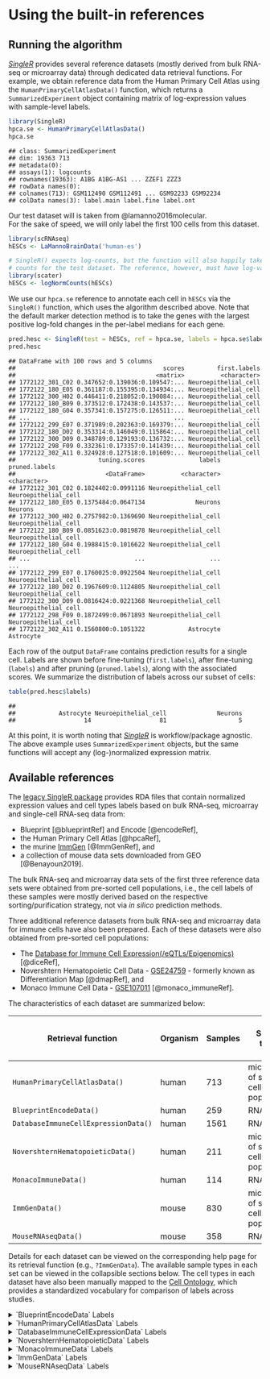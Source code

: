 # Using the built-in references



## Running the algorithm

*[SingleR](https://bioconductor.org/packages/3.11/SingleR)* provides several reference datasets (mostly derived from bulk RNA-seq or microarray data) through dedicated data retrieval functions.
For example, we obtain reference data from the Human Primary Cell Atlas using the `HumanPrimaryCellAtlasData()` function,
which returns a `SummarizedExperiment` object containing matrix of log-expression values with sample-level labels.


```r
library(SingleR)
hpca.se <- HumanPrimaryCellAtlasData()
hpca.se
```

```
## class: SummarizedExperiment 
## dim: 19363 713 
## metadata(0):
## assays(1): logcounts
## rownames(19363): A1BG A1BG-AS1 ... ZZEF1 ZZZ3
## rowData names(0):
## colnames(713): GSM112490 GSM112491 ... GSM92233 GSM92234
## colData names(3): label.main label.fine label.ont
```

Our test dataset will is taken from @lamanno2016molecular.  
For the sake of speed, we will only label the first 100 cells from this dataset.


```r
library(scRNAseq)
hESCs <- LaMannoBrainData('human-es')

# SingleR() expects log-counts, but the function will also happily take raw
# counts for the test dataset. The reference, however, must have log-values.
library(scater)
hESCs <- logNormCounts(hESCs)
```

We use our `hpca.se` reference to annotate each cell in `hESCs` via the `SingleR()` function, which uses the algorithm described above.
Note that the default marker detection method is to take the genes with the largest positive log-fold changes in the per-label medians for each gene.


```r
pred.hesc <- SingleR(test = hESCs, ref = hpca.se, labels = hpca.se$label.main)
pred.hesc
```

```
## DataFrame with 100 rows and 5 columns
##                                         scores         first.labels
##                                       <matrix>          <character>
## 1772122_301_C02 0.347652:0.139036:0.109547:... Neuroepithelial_cell
## 1772122_180_E05 0.361187:0.155395:0.134934:... Neuroepithelial_cell
## 1772122_300_H02 0.446411:0.218052:0.190084:... Neuroepithelial_cell
## 1772122_180_B09 0.373512:0.172438:0.143537:... Neuroepithelial_cell
## 1772122_180_G04 0.357341:0.157275:0.126511:... Neuroepithelial_cell
## ...                                        ...                  ...
## 1772122_299_E07 0.371989:0.202363:0.169379:... Neuroepithelial_cell
## 1772122_180_D02 0.353314:0.146049:0.115864:... Neuroepithelial_cell
## 1772122_300_D09 0.348789:0.129193:0.136732:... Neuroepithelial_cell
## 1772122_298_F09 0.332361:0.173357:0.141439:... Neuroepithelial_cell
## 1772122_302_A11 0.324928:0.127518:0.101609:... Neuroepithelial_cell
##                       tuning.scores               labels        pruned.labels
##                         <DataFrame>          <character>          <character>
## 1772122_301_C02 0.1824402:0.0991116 Neuroepithelial_cell Neuroepithelial_cell
## 1772122_180_E05 0.1375484:0.0647134              Neurons              Neurons
## 1772122_300_H02 0.2757982:0.1369690 Neuroepithelial_cell Neuroepithelial_cell
## 1772122_180_B09 0.0851623:0.0819878 Neuroepithelial_cell Neuroepithelial_cell
## 1772122_180_G04 0.1988415:0.1016622 Neuroepithelial_cell Neuroepithelial_cell
## ...                             ...                  ...                  ...
## 1772122_299_E07 0.1760025:0.0922504 Neuroepithelial_cell Neuroepithelial_cell
## 1772122_180_D02 0.1967609:0.1124805 Neuroepithelial_cell Neuroepithelial_cell
## 1772122_300_D09 0.0816424:0.0221368 Neuroepithelial_cell Neuroepithelial_cell
## 1772122_298_F09 0.1872499:0.0671893 Neuroepithelial_cell Neuroepithelial_cell
## 1772122_302_A11 0.1560800:0.1051322            Astrocyte            Astrocyte
```

Each row of the output `DataFrame` contains prediction results for a single cell.
Labels are shown before fine-tuning (`first.labels`), after fine-tuning (`labels`) and after pruning (`pruned.labels`), along with the associated scores.
We summarize the distribution of labels across our subset of cells:


```r
table(pred.hesc$labels)
```

```
## 
##            Astrocyte Neuroepithelial_cell              Neurons 
##                   14                   81                    5
```

At this point, it is worth noting that *[SingleR](https://bioconductor.org/packages/3.11/SingleR)* is workflow/package agnostic.
The above example uses `SummarizedExperiment` objects, but the same functions will accept any (log-)normalized expression matrix.

## Available references

The [legacy SingleR package](https://github.com/dviraran/SingleR/tree/master/data) provides RDA files that contain normalized expression values and cell types labels based on bulk RNA-seq, microarray and single-cell RNA-seq data from:

* Blueprint [@blueprintRef] and Encode [@encodeRef],
* the Human Primary Cell Atlas [@hpcaRef],
* the murine [ImmGen](http://www.immgen.org/) [@ImmGenRef], and
* a collection of mouse data sets downloaded from GEO [@Benayoun2019].

The bulk RNA-seq and microarray data sets of the first three reference data sets were obtained from pre-sorted cell populations, i.e., the cell labels of these samples were mostly derived based on the respective sorting/purification strategy, not via *in silico* prediction methods.

Three additional reference datasets from bulk RNA-seq and microarray data for immune cells have also been prepared.
Each of these datasets were also obtained from pre-sorted cell populations:

* The [Database for Immune Cell Expression(/eQTLs/Epigenomics)](https://dice-database.org) [@diceRef],
* Novershtern Hematopoietic Cell Data - [GSE24759](https://www.ncbi.nlm.nih.gov/geo/query/acc.cgi?acc=GSE24759) - formerly known as Differentiation Map [@dmapRef], and
* Monaco Immune Cell Data - [GSE107011](https://www.ncbi.nlm.nih.gov/geo/query/acc.cgi?acc=GSE107011)  [@monaco_immuneRef].

The characteristics of each dataset are summarized below:

| Retrieval function |  Organism  | Samples | Sample types |  No. of main labels  | No. of fine labels | Cell type focus |
|------------------|----------|----------|-------------|----------------------|------------|----------|
|`HumanPrimaryCellAtlasData()`| human | 713 | microarrays of sorted cell populations  | 37 |  157 | Non-specific |
|`BlueprintEncodeData()` |  human | 259 | RNA-seq | 24 | 43 | Non-specific |
|`DatabaseImmuneCellExpressionData()` | human | 1561 | RNA-seq | 5 | 15 | Immune |
|`NovershternHematopoieticData()` | human | 211 | microarrays of sorted cell populations | 17 | 38 | Hematopoietic & Immune |
|`MonacoImmuneData()` | human | 114 | RNA-seq | 11 | 29 | Immune |
|`ImmGenData()`|  mouse | 830  | microarrays of sorted cell populations | 20 | 253 | Hematopoietic & Immune |
|`MouseRNAseqData()`| mouse |358  |RNA-seq| 18  | 28 | Non-specific |

Details for each dataset can be viewed on the corresponding help page for its retrieval function (e.g., `?ImmGenData`).
The available sample types in each set can be viewed in the collapsible sections below.
The cell types in each dataset have also been manually mapped to the [Cell Ontology](https://www.ebi.ac.uk/ols/ontologies/cl), which provides a standardized vocabulary for comparison of labels across studies.

<details>
  <summary>`BlueprintEncodeData` Labels</summary>


|                                                               |label.main        |label.fine                    |label.ont  |
|:--------------------------------------------------------------|:-----------------|:-----------------------------|:----------|
|mature.neutrophil                                              |Neutrophils       |Neutrophils                   |CL:0000775 |
|CD14.positive..CD16.negative.classical.monocyte                |Monocytes         |Monocytes                     |CL:0000576 |
|megakaryocyte.erythroid.progenitor.cell                        |HSC               |MEP                           |CL:0000050 |
|CD4.positive..alpha.beta.T.cell                                |CD4+ T-cells      |CD4+ T-cells                  |CL:0000624 |
|regulatory.T.cell                                              |CD4+ T-cells      |Tregs                         |CL:0000815 |
|central.memory.CD4.positive..alpha.beta.T.cell                 |CD4+ T-cells      |CD4+ Tcm                      |CL:0000904 |
|effector.memory.CD4.positive..alpha.beta.T.cell                |CD4+ T-cells      |CD4+ Tem                      |CL:0000905 |
|central.memory.CD8.positive..alpha.beta.T.cell                 |CD8+ T-cells      |CD8+ Tcm                      |CL:0000907 |
|effector.memory.CD8.positive..alpha.beta.T.cell                |CD8+ T-cells      |CD8+ Tem                      |CL:0000913 |
|cytotoxic.CD56.dim.natural.killer.cell                         |NK cells          |NK cells                      |CL:0000623 |
|CD38.negative.naive.B.cell                                     |B-cells           |naive B-cells                 |CL:0000788 |
|memory.B.cell                                                  |B-cells           |Memory B-cells                |CL:0000787 |
|class.switched.memory.B.cell                                   |B-cells           |Class-switched memory B-cells |CL:0000972 |
|hematopoietic.stem.cell                                        |HSC               |HSC                           |CL:0000037 |
|hematopoietic.multipotent.progenitor.cell                      |HSC               |MPP                           |CL:0000837 |
|common.lymphoid.progenitor                                     |HSC               |CLP                           |CL:0000051 |
|granulocyte.monocyte.progenitor.cell                           |HSC               |GMP                           |CL:0000557 |
|macrophage                                                     |Macrophages       |Macrophages                   |CL:0000235 |
|CD8.positive..alpha.beta.T.cell                                |CD8+ T-cells      |CD8+ T-cells                  |CL:0000625 |
|erythroblast                                                   |Erythrocytes      |Erythrocytes                  |CL:0000232 |
|CD34.negative..CD41.positive..CD42.positive.megakaryocyte.cell |HSC               |Megakaryocytes                |CL:0000556 |
|common.myeloid.progenitor                                      |HSC               |CMP                           |CL:0000049 |
|inflammatory.macrophage                                        |Macrophages       |Macrophages M1                |CL:0000863 |
|alternatively.activated.macrophage                             |Macrophages       |Macrophages M2                |CL:0000890 |
|endothelial.cell.of.umbilical.vein..proliferating.             |Endothelial cells |Endothelial cells             |CL:0000115 |
|conventional.dendritic.cell                                    |DC                |DC                            |CL:0000451 |
|mature.eosinophil                                              |Eosinophils       |Eosinophils                   |CL:0000771 |
|plasma.cell                                                    |B-cells           |Plasma cells                  |CL:0000786 |
|articular.chondrocyte.of.knee.joint                            |Chondrocytes      |Chondrocytes                  |CL:0000138 |
|pericardium.fibroblast                                         |Fibroblasts       |Fibroblasts                   |CL:0000057 |
|smooth.muscle.cell.of.the.umbilical.artery                     |Smooth muscle     |Smooth muscle                 |CL:0000192 |
|epithelial.cell.of.proximal.tubule                             |Epithelial cells  |Epithelial cells              |CL:0000066 |
|melanocyte.of.skin                                             |Melanocytes       |Melanocytes                   |CL:0000148 |
|skeletal.muscle.tissue                                         |Skeletal muscle   |Skeletal muscle               |CL:0000188 |
|hair.follicular.keratinocyte                                   |Keratinocytes     |Keratinocytes                 |CL:0000312 |
|lung.microvascular.endothelial.cell                            |Endothelial cells |mv Endothelial cells          |CL:2000008 |
|regular.cardiac.myocyte                                        |Myocytes          |Myocytes                      |CL:0000187 |
|adipose.tissue.of.omentum                                      |Adipocytes        |Adipocytes                    |CL:0000136 |
|Purkinje.cell                                                  |Neurons           |Neurons                       |CL:0000540 |
|pericyte.cell                                                  |Pericytes         |Pericytes                     |CL:0000669 |
|subcutaneous.preadipocyte                                      |Adipocytes        |Preadipocytes                 |NA         |
|astrocyte                                                      |Astrocytes        |Astrocytes                    |CL:0000127 |
|mesangial.cell                                                 |Mesangial cells   |Mesangial cells               |CL:0000650 |
</details>

<details>
  <summary>`HumanPrimaryCellAtlasData` Labels</summary>


|                                   |label.main           |label.fine                                             |label.ont  |
|:----------------------------------|:--------------------|:------------------------------------------------------|:----------|
|GSM112490                          |DC                   |DC:monocyte-derived:immature                           |CL:0000840 |
|GSM112541                          |DC                   |DC:monocyte-derived:Galectin-1                         |CL:0000451 |
|GSM112665                          |DC                   |DC:monocyte-derived:LPS                                |CL:0000451 |
|GSM112668                          |DC                   |DC:monocyte-derived                                    |CL:0000451 |
|GSM116101                          |Smooth_muscle_cells  |Smooth_muscle_cells:bronchial:vit_D                    |CL:0002598 |
|GSM116104                          |Smooth_muscle_cells  |Smooth_muscle_cells:bronchial                          |CL:0002598 |
|GSM119354                          |Epithelial_cells     |Epithelial_cells:bronchial                             |CL:0002328 |
|GSM1209554_HH1763_UI33plus2_201004 |B_cell               |B_cell                                                 |CL:0000236 |
|GSM1209558_HH1713_u133plus2_011004 |Neutrophils          |Neutrophil                                             |CL:0000775 |
|GSM1209561_TW1681_u133plus2_061004 |T_cells              |T_cell:CD8+_Central_memory                             |CL:0000907 |
|GSM1209564_HH1765_UI33plus2_201004 |T_cells              |T_cell:CD8+                                            |CL:0000625 |
|GSM1209565_HH1769_UI33plus2_201004 |T_cells              |T_cell:CD4+                                            |CL:0000624 |
|GSM1209573_TW1678_u133plus2_061004 |T_cells              |T_cell:CD8+_effector_memory_RA                         |CL:0001062 |
|GSM1209577_TW1675_u133plus2_061004 |T_cells              |T_cell:CD8+_effector_memory                            |CL:0000913 |
|GSM1209581_TW1676_u133plus2_061004 |T_cells              |T_cell:CD8+_naive                                      |CL:0000900 |
|GSM1209585_HH1762_UI33plus2_201004 |Monocyte             |Monocyte                                               |CL:0000576 |
|GSM1209591_HH1719_u133plus2_011004 |Erythroblast         |Erythroblast                                           |CL:0000765 |
|GSM1209599_HH1715_u133plus2_011004 |BM & Prog.           |BM                                                     |NA         |
|GSM132921                          |DC                   |DC:monocyte-derived:rosiglitazone                      |CL:0000451 |
|GSM132922                          |DC                   |DC:monocyte-derived:AM580                              |CL:0000451 |
|GSM132926                          |DC                   |DC:monocyte-derived:rosiglitazone/AGN193109            |CL:0000451 |
|GSM140970                          |DC                   |DC:monocyte-derived:anti-DC-SIGN_2h                    |CL:0000451 |
|GSM141251                          |Endothelial_cells    |Endothelial_cells:HUVEC                                |CL:0002618 |
|GSM141252                          |Endothelial_cells    |Endothelial_cells:HUVEC:Borrelia_burgdorferi           |CL:0002618 |
|GSM141255                          |Endothelial_cells    |Endothelial_cells:HUVEC:IFNg                           |CL:0002618 |
|GSM143717                          |Endothelial_cells    |Endothelial_cells:lymphatic                            |CL:0002138 |
|GSM143728                          |Endothelial_cells    |Endothelial_cells:HUVEC:Serum_Amyloid_A                |CL:0002618 |
|GSM143907                          |Endothelial_cells    |Endothelial_cells:lymphatic:TNFa_48h                   |CL:0002138 |
|GSM153893                          |T_cells              |T_cell:effector                                        |CL:0000911 |
|GSM154081                          |T_cells              |T_cell:CCR10+CLA+1,25(OH)2_vit_D3/IL-12                |CL:0000084 |
|GSM154084                          |T_cells              |T_cell:CCR10-CLA+1,25(OH)2_vit_D3/IL-12                |CL:0000084 |
|GSM158468                          |Gametocytes          |Gametocytes:spermatocyte                               |CL:0000017 |
|GSM160532                          |DC                   |DC:monocyte-derived:A._fumigatus_germ_tubes_6h         |CL:0000451 |
|GSM172865                          |Neurons              |Neurons:ES_cell-derived_neural_precursor               |CL:0000031 |
|GSM173532                          |Keratinocytes        |Keratinocytes                                          |CL:0000312 |
|GSM173535                          |Keratinocytes        |Keratinocytes:IL19                                     |CL:0000312 |
|GSM173538                          |Keratinocytes        |Keratinocytes:IL20                                     |CL:0000312 |
|GSM173541                          |Keratinocytes        |Keratinocytes:IL22                                     |CL:0000312 |
|GSM173544                          |Keratinocytes        |Keratinocytes:IL24                                     |CL:0000312 |
|GSM173547                          |Keratinocytes        |Keratinocytes:IL26                                     |CL:0000312 |
|GSM173550                          |Keratinocytes        |Keratinocytes:KGF                                      |CL:0000312 |
|GSM173553                          |Keratinocytes        |Keratinocytes:IFNg                                     |CL:0000312 |
|GSM173555                          |Keratinocytes        |Keratinocytes:IL1b                                     |CL:0000312 |
|GSM178549                          |HSC_-G-CSF           |HSC_-G-CSF                                             |CL:0000037 |
|GSM181971                          |DC                   |DC:monocyte-derived:mature                             |CL:0000841 |
|GSM182001                          |Monocyte             |Monocyte:anti-FcgRIIB                                  |CL:0000576 |
|GSM183165                          |Macrophage           |Macrophage:monocyte-derived:IL-4/cntrl                 |CL:0000235 |
|GSM183217                          |Macrophage           |Macrophage:monocyte-derived:IL-4/Dex/cntrl             |CL:0000235 |
|GSM183392                          |Macrophage           |Macrophage:monocyte-derived:IL-4/Dex/TGFb              |CL:0000235 |
|GSM183483                          |Macrophage           |Macrophage:monocyte-derived:IL-4/TGFb                  |CL:0000235 |
|GSM189451                          |Monocyte             |Monocyte:leukotriene_D4                                |CL:0000576 |
|GSM198942                          |NK_cell              |NK_cell                                                |CL:0000623 |
|GSM198943                          |NK_cell              |NK_cell:IL2                                            |CL:0000623 |
|GSM225042                          |Embryonic_stem_cells |Embryonic_stem_cells                                   |CL:0002322 |
|GSM239260                          |Tissue_stem_cells    |Tissue_stem_cells:iliac_MSC                            |CL:0000134 |
|GSM239606                          |Chondrocytes         |Chondrocytes:MSC-derived                               |CL:0000138 |
|GSM239616                          |Osteoblasts          |Osteoblasts                                            |CL:0000062 |
|GSM250019                          |Tissue_stem_cells    |Tissue_stem_cells:BM_MSC                               |CL:0000134 |
|GSM260308                          |Osteoblasts          |Osteoblasts:BMP2                                       |CL:0000062 |
|GSM260663                          |Tissue_stem_cells    |Tissue_stem_cells:BM_MSC:BMP2                          |CL:0000134 |
|GSM260675                          |Tissue_stem_cells    |Tissue_stem_cells:BM_MSC:TGFb3                         |CL:0000134 |
|GSM260693                          |DC                   |DC:monocyte-derived:Poly(IC)                           |CL:0000451 |
|GSM260696                          |DC                   |DC:monocyte-derived:CD40L                              |CL:0000451 |
|GSM260699                          |DC                   |DC:monocyte-derived:Schuler_treatment                  |CL:0000451 |
|GSM264757                          |DC                   |DC:monocyte-derived:antiCD40/VAF347                    |CL:0000451 |
|GSM265494                          |Tissue_stem_cells    |Tissue_stem_cells:dental_pulp                          |CL:0002148 |
|GSM279572                          |T_cells              |T_cell:CD4+_central_memory                             |CL:0000904 |
|GSM279577                          |T_cells              |T_cell:CD4+_effector_memory                            |CL:0000905 |
|GSM279581                          |T_cells              |T_cell:CD4+_Naive                                      |CL:0000895 |
|GSM287216                          |Smooth_muscle_cells  |Smooth_muscle_cells:vascular                           |CL:0000359 |
|GSM287217                          |Smooth_muscle_cells  |Smooth_muscle_cells:vascular:IL-17                     |CL:0000359 |
|GSM289612                          |BM                   |BM                                                     |NA         |
|GSM290414                          |Platelets            |Platelets                                              |CL:0000233 |
|GSM299095                          |Epithelial_cells     |Epithelial_cells:bladder                               |CL:0000066 |
|GSM299556                          |Macrophage           |Macrophage:monocyte-derived                            |CL:0000235 |
|GSM299557                          |Macrophage           |Macrophage:monocyte-derived:M-CSF                      |CL:0000235 |
|GSM299558                          |Macrophage           |Macrophage:monocyte-derived:M-CSF/IFNg                 |CL:0000235 |
|GSM299559                          |Macrophage           |Macrophage:monocyte-derived:M-CSF/Pam3Cys              |CL:0000235 |
|GSM299560                          |Macrophage           |Macrophage:monocyte-derived:M-CSF/IFNg/Pam3Cys         |CL:0000235 |
|GSM300389                          |Macrophage           |Macrophage:monocyte-derived:IFNa                       |CL:0000235 |
|GSM304260                          |Gametocytes          |Gametocytes:oocyte                                     |CL:0000023 |
|GSM305433                          |Monocyte             |Monocyte:F._tularensis_novicida                        |CL:0000576 |
|GSM305786                          |Endothelial_cells    |Endothelial_cells:HUVEC:B._anthracis_LT                |CL:0002618 |
|GSM310429                          |B_cell               |B_cell:Germinal_center                                 |CL:0000844 |
|GSM310432                          |B_cell               |B_cell:Plasma_cell                                     |CL:0000786 |
|GSM310435                          |B_cell               |B_cell:Naive                                           |CL:0000788 |
|GSM310438                          |B_cell               |B_cell:Memory                                          |CL:0000787 |
|GSM320544                          |DC                   |DC:monocyte-derived:AEC-conditioned                    |CL:0000451 |
|GSM322374                          |Tissue_stem_cells    |Tissue_stem_cells:lipoma-derived_MSC                   |CL:0000134 |
|GSM322376                          |Tissue_stem_cells    |Tissue_stem_cells:adipose-derived_MSC_AM3              |CL:0000134 |
|GSM330314                          |Endothelial_cells    |Endothelial_cells:HUVEC:FPV-infected                   |CL:0002618 |
|GSM330315                          |Endothelial_cells    |Endothelial_cells:HUVEC:PR8-infected                   |CL:0002618 |
|GSM330316                          |Endothelial_cells    |Endothelial_cells:HUVEC:H5N1-infected                  |CL:0002618 |
|GSM343803                          |Macrophage           |Macrophage:monocyte-derived:S._aureus                  |CL:0000235 |
|GSM346941                          |Fibroblasts          |Fibroblasts:foreskin                                   |CL:1001608 |
|GSM347916                          |iPS_cells            |iPS_cells:skin_fibroblast-derived                      |NA         |
|GSM347919                          |iPS_cells            |iPS_cells:skin_fibroblast                              |NA         |
|GSM349848                          |T_cells              |T_cell:gamma-delta                                     |CL:0000798 |
|GSM350084                          |Monocyte             |Monocyte:CD14+                                         |CL:0001054 |
|GSM359332                          |Macrophage           |Macrophage:Alveolar                                    |CL:0000583 |
|GSM359758                          |Macrophage           |Macrophage:Alveolar:B._anthacis_spores                 |CL:0000583 |
|GSM361272                          |Neutrophils          |Neutrophil:inflam                                      |CL:0000775 |
|GSM366942                          |iPS_cells            |iPS_cells:PDB_fibroblasts                              |NA         |
|GSM367219                          |iPS_cells            |iPS_cells:PDB_1lox-17Puro-5                            |NA         |
|GSM367240                          |iPS_cells            |iPS_cells:PDB_1lox-17Puro-10                           |NA         |
|GSM367241                          |iPS_cells            |iPS_cells:PDB_1lox-21Puro-20                           |NA         |
|GSM367242                          |iPS_cells            |iPS_cells:PDB_1lox-21Puro-26                           |NA         |
|GSM367243                          |iPS_cells            |iPS_cells:PDB_2lox-5                                   |NA         |
|GSM367244                          |iPS_cells            |iPS_cells:PDB_2lox-22                                  |NA         |
|GSM367245                          |iPS_cells            |iPS_cells:PDB_2lox-21                                  |NA         |
|GSM367258                          |iPS_cells            |iPS_cells:PDB_2lox-17                                  |NA         |
|GSM372142                          |iPS_cells            |iPS_cells:CRL2097_foreskin                             |NA         |
|GSM372154                          |iPS_cells            |iPS_cells:CRL2097_foreskin-derived:d20_hepatic_diff    |NA         |
|GSM372157                          |iPS_cells            |iPS_cells:CRL2097_foreskin-derived:undiff.             |NA         |
|GSM381339                          |B_cell               |B_cell:CXCR4+_centroblast                              |CL:0000965 |
|GSM381340                          |B_cell               |B_cell:CXCR4-_centrocyte                               |CL:0000966 |
|GSM385338                          |Endothelial_cells    |Endothelial_cells:HUVEC:VEGF                           |CL:0002618 |
|GSM402707                          |iPS_cells            |iPS_cells:fibroblasts                                  |NA         |
|GSM402717                          |iPS_cells            |iPS_cells:fibroblast-derived:Direct_del._reprog        |NA         |
|GSM402806                          |iPS_cells            |iPS_cells:fibroblast-derived:Retroviral_transf         |NA         |
|GSM410672                          |Endothelial_cells    |Endothelial_cells:lymphatic:KSHV                       |CL:0002138 |
|GSM410678                          |Endothelial_cells    |Endothelial_cells:blood_vessel                         |CL:0000071 |
|GSM422109                          |Monocyte             |Monocyte:CD16-                                         |CL:0000576 |
|GSM422113                          |Monocyte             |Monocyte:CD16+                                         |CL:0000576 |
|GSM451153                          |Tissue_stem_cells    |Tissue_stem_cells:BM_MSC:osteogenic                    |CL:0000134 |
|GSM456349                          |Hepatocytes          |Hepatocytes                                            |CL:0000182 |
|GSM466515                          |Neutrophils          |Neutrophil:uropathogenic_E._coli_UTI89                 |CL:0000775 |
|GSM466516                          |Neutrophils          |Neutrophil:commensal_E._coli_MG1655                    |CL:0000775 |
|GSM469125                          |MSC                  |MSC                                                    |CL:0000134 |
|GSM469409                          |Neuroepithelial_cell |Neuroepithelial_cell:ESC-derived                       |CL:0002259 |
|GSM469411                          |Astrocyte            |Astrocyte:Embryonic_stem_cell-derived                  |CL:0000127 |
|GSM476783                          |Endothelial_cells    |Endothelial_cells:HUVEC:IL-1b                          |CL:0002618 |
|GSM483480                          |HSC_CD34+            |HSC_CD34+                                              |CL:0000037 |
|GSM488968                          |CMP                  |CMP                                                    |CL:0000049 |
|GSM488970                          |GMP                  |GMP                                                    |CL:0000557 |
|GSM488972                          |B_cell               |B_cell:immature                                        |CL:0000816 |
|GSM488974                          |MEP                  |MEP                                                    |CL:0000050 |
|GSM488976                          |Myelocyte            |Myelocyte                                              |CL:0002193 |
|GSM488978                          |Pre-B_cell_CD34-     |Pre-B_cell_CD34-                                       |CL:0000955 |
|GSM488980                          |Pro-B_cell_CD34+     |Pro-B_cell_CD34+                                       |CL:0002048 |
|GSM488982                          |Pro-Myelocyte        |Pro-Myelocyte                                          |CL:0000836 |
|GSM492834                          |Smooth_muscle_cells  |Smooth_muscle_cells:umbilical_vein                     |CL:0002588 |
|GSM500995                          |iPS_cells            |iPS_cells:foreskin_fibrobasts                          |NA         |
|GSM500996                          |iPS_cells            |iPS_cells:iPS:minicircle-derived                       |NA         |
|GSM501001                          |iPS_cells            |iPS_cells:adipose_stem_cells                           |NA         |
|GSM501004                          |iPS_cells            |iPS_cells:adipose_stem_cell-derived:lentiviral         |NA         |
|GSM501007                          |iPS_cells            |iPS_cells:adipose_stem_cell-derived:minicircle-derived |NA         |
|GSM501890                          |Fibroblasts          |Fibroblasts:breast                                     |CL:0002555 |
|GSM514669                          |Monocyte             |Monocyte:MCSF                                          |CL:0000576 |
|GSM514671                          |Monocyte             |Monocyte:CXCL4                                         |CL:0000576 |
|GSM53382                           |Neurons              |Neurons:adrenal_medulla_cell_line                      |CL:0000540 |
|GSM540714                          |Tissue_stem_cells    |Tissue_stem_cells:CD326-CD56+                          |CL:0000222 |
|GSM542578                          |NK_cell              |NK_cell:CD56hiCD62L+                                   |CL:0000623 |
|GSM547998                          |T_cells              |T_cell:Treg:Naive                                      |CL:0002677 |
|GSM549577                          |Neutrophils          |Neutrophil:LPS                                         |CL:0000775 |
|GSM549581                          |Neutrophils          |Neutrophil:GM-CSF_IFNg                                 |CL:0000775 |
|GSM556665                          |Monocyte             |Monocyte:S._typhimurium_flagellin                      |CL:0000576 |
|GSM92231                           |Neurons              |Neurons:Schwann_cell                                   |CL:0002573 |
</details>

<details>
  <summary>`DatabaseImmuneCellExpressionData` Labels</summary>


|         |label.main    |label.fine                       |label.ont  |
|:--------|:-------------|:--------------------------------|:----------|
|TPM_1    |B cells       |B cells, naive                   |CL:0000788 |
|TPM_1.1  |Monocytes     |Monocytes, CD14+                 |CL:0002057 |
|TPM_1.2  |Monocytes     |Monocytes, CD16+                 |CL:0002396 |
|TPM_1.3  |NK cells      |NK cells                         |CL:0000623 |
|TPM_1.4  |T cells, CD4+ |T cells, CD4+, memory TREG       |CL:0000792 |
|TPM_1.5  |T cells, CD4+ |T cells, CD4+, naive             |CL:0000895 |
|TPM_1.6  |T cells, CD4+ |T cells, CD4+, naive, stimulated |CL:0000896 |
|TPM_1.7  |T cells, CD4+ |T cells, CD4+, naive TREG        |CL:0001045 |
|TPM_1.8  |T cells, CD4+ |T cells, CD4+, TFH               |CL:0002038 |
|TPM_1.9  |T cells, CD4+ |T cells, CD4+, Th1               |CL:0000545 |
|TPM_1.10 |T cells, CD4+ |T cells, CD4+, Th1_17            |CL:0000492 |
|TPM_1.11 |T cells, CD4+ |T cells, CD4+, Th17              |CL:0000899 |
|TPM_1.12 |T cells, CD4+ |T cells, CD4+, Th2               |CL:0000546 |
|TPM_1.13 |T cells, CD8+ |T cells, CD8+, naive             |CL:0000900 |
|TPM_1.14 |T cells, CD8+ |T cells, CD8+, naive, stimulated |CL:0000906 |
</details>

<details>
  <summary>`NovershternHematopoieticData` Labels</summary>


|          |label.main      |label.fine                                 |label.ont  |
|:---------|:---------------|:------------------------------------------|:----------|
|GSM609632 |Basophils       |Basophils                                  |CL:0000767 |
|GSM609638 |B cells         |Naive B cells                              |CL:0000788 |
|GSM609643 |B cells         |Mature B cells class able to switch        |CL:0000970 |
|GSM609648 |B cells         |Mature B cells                             |CL:0000785 |
|GSM609653 |B cells         |Mature B cells class switched              |CL:0000972 |
|GSM609658 |CMPs            |Common myeloid progenitors                 |CL:0000049 |
|GSM609662 |Dendritic cells |Plasmacytoid Dendritic Cells               |CL:0000784 |
|GSM609667 |Dendritic cells |Myeloid Dendritic Cells                    |CL:0000782 |
|GSM609672 |Eosinophils     |Eosinophils                                |CL:0000771 |
|GSM609677 |Erythroid cells |Erythroid_CD34+ CD71+ GlyA-                |CL:0002003 |
|GSM609684 |Erythroid cells |Erythroid_CD34- CD71+ GlyA-                |CL:0002004 |
|GSM609691 |Erythroid cells |Erythroid_CD34- CD71+ GlyA+                |CL:0002021 |
|GSM609697 |Erythroid cells |Erythroid_CD34- CD71lo GlyA+               |CL:0002016 |
|GSM609704 |Erythroid cells |Erythroid_CD34- CD71- GlyA+                |CL:0002018 |
|GSM609710 |GMPs            |Granulocyte/monocyte progenitors           |CL:0000557 |
|GSM609714 |Granulocytes    |Colony Forming Unit-Granulocytes           |CL:0000094 |
|GSM609719 |Granulocytes    |Granulocytes (Neutrophilic Metamyelocytes) |CL:0000582 |
|GSM609723 |Granulocytes    |Granulocytes (Neutrophils)                 |CL:0000776 |
|GSM609727 |HSCs            |Hematopoietic stem cells_CD133+ CD34dim    |CL:0000037 |
|GSM609737 |HSCs            |Hematopoietic stem cells_CD38- CD34+       |CL:0001024 |
|GSM609741 |Megakaryocytes  |Colony Forming Unit-Megakaryocytic         |CL:0000556 |
|GSM609746 |Megakaryocytes  |Megakaryocytes                             |CL:0000556 |
|GSM609753 |MEPs            |Megakaryocyte/erythroid progenitors        |CL:0000050 |
|GSM609762 |Monocytes       |Colony Forming Unit-Monocytes              |CL:0000576 |
|GSM609766 |Monocytes       |Monocytes                                  |CL:0000576 |
|GSM609771 |NK cells        |Mature NK cells_CD56- CD16+ CD3-           |CL:0000623 |
|GSM609775 |NK cells        |Mature NK cells_CD56+ CD16+ CD3-           |CL:0000623 |
|GSM609780 |NK cells        |Mature NK cells_CD56- CD16- CD3-           |CL:0000623 |
|GSM609785 |NK T cells      |NK T cells                                 |CL:0000814 |
|GSM609789 |B cells         |Early B cells                              |CL:0002046 |
|GSM609793 |B cells         |Pro B cells                                |CL:0000826 |
|GSM609798 |CD8+ T cells    |CD8+ Effector Memory RA                    |CL:0001062 |
|GSM609802 |CD8+ T cells    |Naive CD8+ T cells                         |CL:0000900 |
|GSM609809 |CD8+ T cells    |CD8+ Effector Memory                       |CL:0000913 |
|GSM609815 |CD8+ T cells    |CD8+ Central Memory                        |CL:0000907 |
|GSM609822 |CD4+ T cells    |Naive CD4+ T cells                         |CL:0000895 |
|GSM609829 |CD4+ T cells    |CD4+ Effector Memory                       |CL:0000905 |
|GSM609836 |CD4+ T cells    |CD4+ Central Memory                        |CL:0000904 |
</details>

<details>
  <summary>`MonacoImmuneData` Labels</summary>


|                  |label.main      |label.fine                    |label.ont  |
|:-----------------|:---------------|:-----------------------------|:----------|
|DZQV_CD8_naive    |CD8+ T cells    |Naive CD8 T cells             |CL:0000900 |
|DZQV_CD8_CM       |CD8+ T cells    |Central memory CD8 T cells    |CL:0000907 |
|DZQV_CD8_EM       |CD8+ T cells    |Effector memory CD8 T cells   |CL:0000913 |
|DZQV_CD8_TE       |CD8+ T cells    |Terminal effector CD8 T cells |CL:0001062 |
|DZQV_MAIT         |T cells         |MAIT cells                    |CL:0000940 |
|DZQV_VD2+         |T cells         |Vd2 gd T cells                |CL:0000798 |
|DZQV_VD2-         |T cells         |Non-Vd2 gd T cells            |CL:0000798 |
|DZQV_TFH          |CD4+ T cells    |Follicular helper T cells     |CL:0002038 |
|DZQV_Treg         |CD4+ T cells    |T regulatory cells            |CL:0000815 |
|DZQV_Th1          |CD4+ T cells    |Th1 cells                     |CL:0000545 |
|DZQV_Th1/Th17     |CD4+ T cells    |Th1/Th17 cells                |CL:0000912 |
|DZQV_Th17         |CD4+ T cells    |Th17 cells                    |CL:0000899 |
|DZQV_Th2          |CD4+ T cells    |Th2 cells                     |CL:0000546 |
|DZQV_CD4_naive    |CD4+ T cells    |Naive CD4 T cells             |CL:0000895 |
|DZQV_Progenitor   |Progenitors     |Progenitor cells              |CL:0002043 |
|DZQV_B_naive      |B cells         |Naive B cells                 |CL:0000788 |
|DZQV_B_NSM        |B cells         |Non-switched memory B cells   |CL:0000970 |
|DZQV_B_Ex         |B cells         |Exhausted B cells             |CL:0000236 |
|DZQV_B_SM         |B cells         |Switched memory B cells       |CL:0000972 |
|DZQV_Plasmablasts |B cells         |Plasmablasts                  |CL:0000980 |
|DZQV_C_mono       |Monocytes       |Classical monocytes           |CL:0000860 |
|DZQV_I_mono       |Monocytes       |Intermediate monocytes        |CL:0002393 |
|DZQV_NC_mono      |Monocytes       |Non classical monocytes       |CL:0000875 |
|DZQV_NK           |NK cells        |Natural killer cells          |CL:0000623 |
|DZQV_pDC          |Dendritic cells |Plasmacytoid dendritic cells  |CL:0000784 |
|DZQV_mDC          |Dendritic cells |Myeloid dendritic cells       |CL:0000782 |
|DZQV_Neutrophils  |Neutrophils     |Low-density neutrophils       |CL:0000096 |
|DZQV_Basophils    |Basophils       |Low-density basophils         |CL:0000043 |
|925L_CD4_TE       |CD4+ T cells    |Terminal effector CD4 T cells |CL:0001044 |
</details>

<details>
  <summary>`ImmGenData` Labels</summary>


|                                                                                 |label.main        |label.fine                             |label.ont  |
|:--------------------------------------------------------------------------------|:-----------------|:--------------------------------------|:----------|
|GSM1136119_EA07068_260297_MOGENE-1_0-ST-V1_MF.11C-11B+.LU_1.CEL                  |Macrophages       |Macrophages (MF.11C-11B+)              |CL:0000235 |
|GSM1136122_EA07068_260300_MOGENE-1_0-ST-V1_MF.ALV.LU_1.CEL                       |Macrophages       |Macrophages (MF.ALV)                   |CL:0000583 |
|GSM1136125_EA07068_260307_MOGENE-1_0-ST-V1_MO.6+I-.BL_1.CEL                      |Monocytes         |Monocytes (MO.6+I-)                    |CL:0000576 |
|GSM1136126_EA07068_260303_MOGENE-1_0-ST-V1_MO.6+2+.MLN_1.CEL                     |Monocytes         |Monocytes (MO.6+2+)                    |CL:0000576 |
|GSM1282081_EA07068_147711_MOGENE-1_0-ST-V1_B.MEM.SP_1.CEL                        |B cells           |B cells (B.MEM)                        |CL:0000787 |
|GSM1282083_EA07068_122841_MOGENE-1_0-ST-V1_B1A.SP_3.CEL                          |B cells           |B cells (B1A)                          |CL:0000820 |
|GSM1282084_EA07068_267995_MOGENE-1_0-ST-V1_DC.11B+.AT_2.CEL                      |DC                |DC (DC.11B+)                           |CL:0002465 |
|GSM1282087_EA07068_267991_MOGENE-1_0-ST-V1_DC.11B-.AT_1.CEL                      |DC                |DC (DC.11B-)                           |CL:0000990 |
|GSM1282089_EA07068_210451_MOGENE-1_0-ST-V1_DN.SLN.CFA.D6_1.CEL                   |Stromal cells     |Stromal cells (DN.CFA)                 |CL:0000499 |
|GSM1282091_EA07068_210437_MOGENE-1_0-ST-V1_DN.SLN.V2_1.CEL                       |Stromal cells     |Stromal cells (DN)                     |CL:0000499 |
|GSM1282093_EA07068_267987_MOGENE-1_0-ST-V1_EO.AT_1.CEL                           |Eosinophils       |Eosinophils (EO)                       |CL:0000771 |
|GSM1282097_EA07068_204064_MOGENE-1_0-ST-V1_FRC.CAD11.WT.CEL                      |Fibroblasts       |Fibroblasts (FRC.CAD11.WT)             |CL:0000057 |
|GSM1282098_EA07068_210445_MOGENE-1_0-ST-V1_FRC.SLN.CFA.D6_1.CEL                  |Fibroblasts       |Fibroblasts (FRC.CFA)                  |CL:0000057 |
|GSM1282100_EA07068_210431_MOGENE-1_0-ST-V1_FRC.SLN.V2_1.CEL                      |Fibroblasts       |Fibroblasts (FRC)                      |CL:0000057 |
|GSM1282102_EA07068_256271_MOGENE-1_0-ST-V1_GN.BL_4.CEL                           |Neutrophils       |Neutrophils (GN)                       |CL:0000775 |
|GSM1282106_EA07068_210448_MOGENE-1_0-ST-V1_LEC.SLN.CFA.D6_2.CEL                  |Endothelial cells |Endothelial cells (LEC.CFA)            |CL:0000115 |
|GSM1282107_EA07068_210433_MOGENE-1_0-ST-V1_LEC.SLN.V2_1.CEL                      |Endothelial cells |Endothelial cells (LEC)                |CL:0000115 |
|GSM1282109_EA07068_267983_MOGENE-1_0-ST-V1_MF.AT._1.CEL                          |Macrophages       |Macrophages (MF)                       |CL:0000235 |
|GSM1282112_EA07068_201211_MOGENE-1_0-ST-V1_T.DP.69-.E17.TH_1.CEL                 |T cells           |T cells (T.DP.69-)                     |CL:0002427 |
|GSM1282115_EA07068_208625_MOGENE-1_0-ST-V1_T.DP.TH_1.CEL                         |T cells           |T cells (T.DP)                         |CL:0000809 |
|GSM1282118_EA07068_208628_MOGENE-1_0-ST-V1_T.DP69+.TH_1.CEL                      |T cells           |T cells (T.DP69+)                      |CL:0002429 |
|GSM1308350_EA07068_256264_MOGENE-1_0-ST-V1_MF.F480HI.GATA6KO.PC_1.CEL            |Macrophages       |Macrophages (MF.F480HI.GATA6KO)        |CL:0000235 |
|GSM1308353_EA07068_256261_MOGENE-1_0-ST-V1_MF.F480HI.CTRL.PC_1.CEL               |Macrophages       |Macrophages (MF.F480HI.CTRL)           |CL:0000235 |
|GSM1358373_EA07068_232185_MOGENE-1_0-ST-V1_CD4.1H_1.CEL                          |T cells           |T cells (T.CD4.1H)                     |CL:0000624 |
|GSM1358375_EA07068_232189_MOGENE-1_0-ST-V1_CD4.24H_1.CEL                         |T cells           |T cells (T.CD4.24H)                    |CL:0000624 |
|GSM1358377_EA07068_232191_MOGENE-1_0-ST-V1_CD4.48H_1.CEL                         |T cells           |T cells (T.CD4.48H)                    |CL:0000624 |
|GSM1358379_EA07068_232187_MOGENE-1_0-ST-V1_CD4.5H_1.CEL                          |T cells           |T cells (T.CD4.5H)                     |CL:0000624 |
|GSM1358381_EA07068_232193_MOGENE-1_0-ST-V1_CD4.96H_1.CEL                         |T cells           |T cells (T.CD4.96H)                    |CL:0000624 |
|GSM1358382_EA07068_232183_MOGENE-1_0-ST-V1_CD4.CTR_1.CEL                         |T cells           |T cells (T.CD4.CTR)                    |CL:0000624 |
|GSM1358384_EA07068_232186_MOGENE-1_0-ST-V1_CD8.1H_1.CEL                          |T cells           |T cells (T.CD8.1H)                     |CL:0000625 |
|GSM1358386_EA07068_232190_MOGENE-1_0-ST-V1_CD8.24H_1.CEL                         |T cells           |T cells (T.CD8.24H)                    |CL:0000625 |
|GSM1358388_EA07068_232192_MOGENE-1_0-ST-V1_CD8.48H_1.CEL                         |T cells           |T cells (T.CD8.48H)                    |CL:0000625 |
|GSM1358390_EA07068_232188_MOGENE-1_0-ST-V1_CD8.5H_1.CEL                          |T cells           |T cells (T.CD8.5H)                     |CL:0000625 |
|GSM1358392_EA07068_232194_MOGENE-1_0-ST-V1_CD8.96H_1.CEL                         |T cells           |T cells (T.CD8.96H)                    |CL:0000625 |
|GSM1358393_EA07068_232184_MOGENE-1_0-ST-V1_CD8.CTR_1.CEL                         |T cells           |T cells (T.CD8.CTR)                    |CL:0000625 |
|GSM1398469_EA07068_117717_MOGENE-1_0-ST-V1_MF.PPAR-.LU_2.CEL                     |Macrophages       |Macrophages (MFAR-)                    |CL:0000235 |
|GSM1398483_EA07068_260311_MOGENE-1_0-ST-V1_MO.LU_1.CEL                           |Monocytes         |Monocytes (MO)                         |CL:0000576 |
|GSM1585312_EA07068_339227_MOGENE-1_0-ST-V1_ILC1.CD127+.SP_1.CEL                  |ILC               |ILC (ILC1.CD127+)                      |CL:0001067 |
|GSM1585315_EA07068_339236_MOGENE-1_0-ST-V1_LIV.ILC1.DX5-_1.CEL                   |ILC               |ILC (LIV.ILC1.DX5-)                    |CL:0001067 |
|GSM1585318_EA07068_339248_MOGENE-1_0-ST-V1_LPL.NCR+ILC1_1.CEL                    |ILC               |ILC (LPL.NCR+ILC1)                     |CL:0001067 |
|GSM1585320_EA07068_339234_MOGENE-1_0-ST-V1_ILC2.SI_2.CEL                         |ILC               |ILC (ILC2)                             |CL:0001069 |
|GSM1585322_EA07068_339251_MOGENE-1_0-ST-V1_LPL.NCR+ILC3_1.CEL                    |ILC               |ILC (LPL.NCR+ILC3)                     |CL:0001071 |
|GSM1585325_EA07068_305553_MOGENE-1_0-ST-V1_ILC3.LTI.CD4+.SI_4.CEL                |ILC               |ILC (ILC3.LTI.CD4+)                    |CL:0001071 |
|GSM1585326_EA07068_305550_MOGENE-1_0-ST-V1_ILC3.LTI.CD4-.SI_4.CEL                |ILC               |ILC (ILC3.LTI.CD4-)                    |CL:0001071 |
|GSM1585329_EA07068_267952_MOGENE-1_0-ST-V1_ILC3.LTI.4+.SI_1.CEL                  |ILC               |ILC (ILC3.LTI.4+)                      |CL:0001071 |
|GSM1585330_EA07068_339254_MOGENE-1_0-ST-V1_NK.CD127-.SP_1.CEL                    |NK cells          |NK cells (NK.CD127-)                   |CL:0001065 |
|GSM1585333_EA07068_339239_MOGENE-1_0-ST-V1_LIV.NK.DX5+_1.CEL                     |ILC               |ILC (LIV.NK.DX5+)                      |CL:0001065 |
|GSM1585336_EA07068_339242_MOGENE-1_0-ST-V1_LPL.NCR+CNK_1.CEL                     |ILC               |ILC (LPL.NCR+CNK)                      |CL:0001065 |
|GSM2112407_EA07068_388554_MOGENE-1_0-ST-V1_BA.BL_1.CEL                           |Basophils         |Basophils (BA)                         |CL:0000767 |
|GSM2112413_EA07068_397997_MOGENE-1_0-ST-V1_Ep.5wk.MEC.Sca1+.Th_1.CEL             |Epithelial cells  |Epithelial cells (Ep.5wk.MEC.Sca1+)    |CL:0000066 |
|GSM2112415_EA07068_397999_MOGENE-1_0-ST-V1_Ep.5wk.MEChi.Th_2.CEL                 |Epithelial cells  |Epithelial cells (Ep.5wk.MEChi)        |CL:0000066 |
|GSM2112416_EA07068_397996_MOGENE-1_0-ST-V1_Ep.5wk.MEClo.Th_1.CEL                 |Epithelial cells  |Epithelial cells (Ep.5wk.MEClo)        |CL:0000066 |
|GSM2112418_EA07068_398003_MOGENE-1_0-ST-V1_Ep.8wk.CEC.Sca1+.Th_1.CEL             |Epithelial cells  |Epithelial cells (Ep.8wk.CEC.Sca1+)    |CL:0000066 |
|GSM2112420_EA07068_398002_MOGENE-1_0-ST-V1_Ep.8wk.CEChi.Th_1.CEL                 |Epithelial cells  |Epithelial cells (Ep.8wk.CEChi)        |CL:0000066 |
|GSM2112422_EA07068_398004_MOGENE-1_0-ST-V1_Ep.8wk.MEChi.Th_1.CEL                 |Epithelial cells  |Epithelial cells (Ep.8wk.MEChi)        |CL:0000066 |
|GSM2112424_EA07068_398005_MOGENE-1_0-ST-V1_Ep.8wk.MEClo.Th_1.CEL                 |Epithelial cells  |Epithelial cells (Ep.8wk.MEClo)        |CL:0000066 |
|GSM2112426_EA07068_388553_MOGENE-1_0-ST-V1_MC.ES_1.CEL                           |Mast cells        |Mast cells (MC.ES)                     |CL:0000097 |
|GSM2112428_EA07068_339312_MOGENE-1_0-ST-V1_MAST.PC_2.CEL                         |Mast cells        |Mast cells (MC)                        |CL:0000097 |
|GSM2112437_EA07068_354402_MOGENE-1_0-ST-V1_MC.TO_1.CEL                           |Mast cells        |Mast cells (MC.TO)                     |CL:0000097 |
|GSM2112440_EA07068_388549_MOGENE-1_0-ST-V1_MC.TR_1.CEL                           |Mast cells        |Mast cells (MC.TR)                     |CL:0000097 |
|GSM2112443_EA07068_449869_MOGENE-1_0-ST-V1_MC.DIGEST.PC_1.CEL                    |Mast cells        |Mast cells (MC.DIGEST)                 |CL:0000097 |
|GSM2112446_EA07068_201145_MOGENE-1_0-ST-V1_MECHI.GFP+.ADULT_6.CEL                |Epithelial cells  |Epithelial cells (MECHI.GFP+.ADULT)    |CL:0000066 |
|GSM2112449_EA07068_201151_MOGENE-1_0-ST-V1_MECHI.GFP+.ADULT.KO_1.CEL             |Epithelial cells  |Epithelial cells (MECHI.GFP+.ADULT.KO) |CL:0000066 |
|GSM2112452_EA07068_201148_MOGENE-1_0-ST-V1_MECHI.GFP-.ADULT_6.CEL                |Epithelial cells  |Epithelial cells (MECHI.GFP-.ADULT)    |CL:0000066 |
|GSM2112455_EA07068_307792_MOGENE-1_0-ST-V1_MF.480HI.LV.NAIVE_1.CEL               |Macrophages       |Macrophages (MF.480HI.NAIVE)           |CL:0000235 |
|GSM2112458_EA07068_307793_MOGENE-1_0-ST-V1_MF.480INT.LV.NAIVE_1.CEL              |Macrophages       |Macrophages (MF.480INT.NAIVE)          |CL:0000235 |
|GSM2112461_EA07068_235599_MOGENE-1_0-ST-V1_T.4EFF49D+11A+.SP.D8.LCMV.CEL         |T cells           |T cells (T.4EFF49D+11A+.D8.LCMV)       |CL:0001044 |
|GSM2112463_EA07068_235601_MOGENE-1_0-ST-V1_T.4MEM49D+11A+.SP.D30.LCMV.CEL        |T cells           |T cells (T.4MEM49D+11A+.D30.LCMV)      |CL:0000897 |
|GSM2112465_EA07068_235603_MOGENE-1_0-ST-V1_T.4NVE44-49D-11A-.SP.CEL              |T cells           |T cells (T.4NVE44-49D-11A-)            |CL:0000895 |
|GSM2112467_EA07068_349158_MOGENE-1_0-ST-V1_T.8EFF.TBET+.SP.OT1.D6LISOVA_1.CEL    |T cells           |T cells (T.8EFF.TBET+.OT1LISOVA)       |CL:0001050 |
|GSM2112470_EA07068_349161_MOGENE-1_0-ST-V1_T.8EFF.TBET-.SP.OT1.D6LISOVA_1.CEL    |T cells           |T cells (T.8EFF.TBET-.OT1LISOVA)       |CL:0001050 |
|GSM2112473_EA07068_311873_MOGENE-1_0-ST-V1_T.8EFFKLRG1+CD127-.SP.D8.LISOVA_2.CEL |T cells           |T cells (T.8EFFKLRG1+CD127-.D8.LISOVA) |CL:0001050 |
|GSM2112475_EA07068_311875_MOGENE-1_0-ST-V1_T.8MEMKLRG1-CD127+.SP.D8.LISOVA_1.CEL |T cells           |T cells (T.8MEMKLRG1-CD127+.D8.LISOVA) |CL:0000909 |
|GSM399362_EA07068_56648_MoGene_T.4+8int.Th_#1.cel                                |T cells           |T cells (T.4+8int)                     |CL:0002431 |
|GSM399365_EA07068_55678_MoGene_T.4FP3+25+.Sp_#2.cel                              |T cells           |T cells (T.4FP3+25+)                   |CL:0000792 |
|GSM399367_EA07068_56651_MoGene_T.4int8+.Th_#1.cel                                |T cells           |T cells (T.4int8+)                     |CL:0002430 |
|GSM399370_EA07068_52774_MoGene_T.4SP24-.Th_#1.cel                                |T cells           |T cells (T.4SP24-)                     |CL:0000624 |
|GSM399373_EA07068_52777_MoGene_T.4SP24int.Th_#1.cel                              |T cells           |T cells (T.4SP24int)                   |CL:0000624 |
|GSM399376_EA07068_52768_MoGene_T.4SP69+.Th_#1.cel                                |T cells           |T cells (T.4SP69+)                     |CL:0000896 |
|GSM399379_EA07068_52780_MoGene_T.8SP24-.Th_#1.cel                                |T cells           |T cells (T.8SP24-)                     |CL:0000625 |
|GSM399382_EA07068_52783_MoGene_T.8SP24int.Th_#1.cel                              |T cells           |T cells (T.8SP24int)                   |CL:0000625 |
|GSM399385_EA07068_52771_MoGene_T.8SP69+.Th_#1.cel                                |T cells           |T cells (T.8SP69+)                     |CL:0000906 |
|GSM399397_EA07068_56645_MoGene_T.DPbl.Th_#1.cel                                  |T cells           |T cells (T.DPbl)                       |CL:0002428 |
|GSM399400_EA07068_56642_MoGene_T.DPsm.Th_#1.cel                                  |T cells           |T cells (T.DPsm)                       |CL:0000809 |
|GSM399403_EA07068_52786_MoGene_T.ISP.Th_#1.cel                                   |T cells           |T cells (T.ISP)                        |CL:0000084 |
|GSM399438_EA07068_54191_MoGene_B.FrE.BM_#2.cel                                   |B cells           |B cells (B.FrE)                        |CL:0002054 |
|GSM399440_EA07068_54192_MoGene_B.FrF.BM_#2.cel                                   |B cells           |B cells (B.FrF)                        |CL:0002056 |
|GSM399448_EA07068_52806_MoGene_preB.FrD.BM_#1.cel                                |B cells           |B cells (preB.FrD)                     |CL:0002052 |
|GSM399450_EA07068_52803_MoGene_proB.FrBC.BM_#1.cel                               |B cells           |B cells (proB.FrBC)                    |CL:0002400 |
|GSM399452_EA07068_54189_MoGene_preB.FrC.BM_#2.cel                                |B cells           |B cells (preB.FrC)                     |CL:0002049 |
|GSM399454_EA07068_80000_MoGene_CD150-CD48-.BM#1.CEL                              |Stem cells        |Stem cells (SC.STSL)                   |CL:0000034 |
|GSM403986_EA07068_81316_MoGene_CD4+TESTNA.CEL                                    |T cells           |T cells (T.CD4+TESTNA)                 |CL:0000624 |
|GSM403987_EA07068_81315_MoGene_CD4+TESTDB.CEL                                    |T cells           |T cells (T.CD4+TESTDB)                 |CL:0000624 |
|GSM403988_EA07068_54833_MoGene_CD19CONTROL_#2.cel                                |B cells           |B cells (B.CD19CONTROL)                |CL:0000236 |
|GSM403994_EA07068_54832_MoGene_CD4CONTROL_#2.cel                                 |T cells           |T cells (T.CD4CONTROL)                 |CL:0000624 |
|GSM404000_EA07068_82676_MoGene_CD4TESTJS#1.CEL                                   |T cells           |T cells (T.CD4TESTJS)                  |CL:0000624 |
|GSM404003_EA07068_82674_MoGene_CD4TESTCJ#2.CEL                                   |T cells           |T cells (T.CD4TESTCJ)                  |CL:0000624 |
|GSM476654_EA07068_80001_MoGene_CD150-CD48-.BM#2.CEL                              |Stem cells        |Stem cells (SC.CD150-CD48-)            |CL:0000034 |
|GSM476655_EA07068_54199_MoGene_immTgd.vg2+.Th_#1.cel                             |Tgd               |Tgd (Tgd.imm.vg2+)                     |CL:0000799 |
|GSM476660_EA07068_56601_MoGene_immTgd.vg2.e17.Th_#2.cel                          |Tgd               |Tgd (Tgd.imm.vg2)                      |CL:0000799 |
|GSM476664_EA07068_56603_MoGene_matTgd.vg3.e17.Th_#1.cel                          |Tgd               |Tgd (Tgd.mat.vg3)                      |CL:0000800 |
|GSM476665_EA07068_56604_MoGene_matTgd.vg3.e17.Th.#2.cel                          |Tgd               |Tgd (Tgd.mat.vg3.)                     |CL:0000800 |
|GSM476672_EA07068_87590_MoGene_TGD.SP#1.CEL                                      |Tgd               |Tgd (Tgd)                              |CL:0000798 |
|GSM476678_EA07068_54193_MoGene_Tgd.vg2+.act.Sp_#1.cel                            |Tgd               |Tgd (Tgd.vg2+.act)                     |CL:0000798 |
|GSM476681_EA07068_54196_MoGene_Tgd.vg2-.act.Sp_#1.cel                            |Tgd               |Tgd (Tgd.vg2-.act)                     |CL:0000798 |
|GSM476684_EA07068_54550_MoGene_Tgd.vg2-.Sp_#1.cel                                |Tgd               |Tgd (Tgd.vg2-)                         |CL:0000798 |
|GSM538198_EA07068_56621_MoGene_B.Fo.PC_#1.CEL                                    |B cells           |B cells (B.Fo)                         |CL:0000843 |
|GSM538204_EA07068_80055_MoGene_B.FRE.FL#1.CEL                                    |B cells           |B cells (B.FRE)                        |CL:0000236 |
|GSM538207_EA07068_80057_MoGene_B.GC.SP#1.CEL                                     |B cells           |B cells (B.GC)                         |CL:0000844 |
|GSM538210_EA07068_56627_MoGene_B.MZ.Sp_#1.CEL                                    |B cells           |B cells (B.MZ)                         |CL:0000845 |
|GSM538213_EA07068_56630_MoGene_B.T1.Sp_#1.CEL                                    |B cells           |B cells (B.T1)                         |CL:0000958 |
|GSM538216_EA07068_56633_MoGene_B.T2.Sp_#1.CEL                                    |B cells           |B cells (B.T2)                         |CL:0000959 |
|GSM538219_EA07068_56636_MoGene_B.T3.Sp_#1.CEL                                    |B cells           |B cells (B.T3)                         |CL:0000960 |
|GSM538222_EA07068_56615_MoGene_B1a.PC_#1.CEL                                     |B cells           |B cells (B1a)                          |CL:0000820 |
|GSM538228_EA07068_56618_MoGene_B1b.PC_#1.CEL                                     |B cells           |B cells (B1b)                          |CL:0000821 |
|GSM538231_EA07068_87581_MoGene_DC2.LU#1.CEL                                      |DC                |DC (DC)                                |CL:0000451 |
|GSM538234_EA07068_96463_MoGene_DC.103+11B-.LV#1.CEL                              |DC                |DC (DC.103+11B-)                       |CL:0002506 |
|GSM538263_EA07068_96434_MoGene_DC.8-4-11B+.MLN#4.CEL                             |DC                |DC (DC.8-4-11B+)                       |CL:0002454 |
|GSM538280_EA07068_111375_MoGene_DC.LC.SK#4.CEL                                   |DC                |DC (DC.LC)                             |CL:0000451 |
|GSM538285_EA07068_96472_MoGene_NK.49CI+.SP#1@N2.CEL                              |NK cells          |NK cells (NK.49CI+)                    |CL:0000623 |
|GSM538288_EA07068_96475_MoGene_NK.49CI-.SP#1@N2.CEL                              |NK cells          |NK cells (NK.49CI-)                    |CL:0000623 |
|GSM538291_EA07068_96478_MoGene_NK.B2M-.SP#1.CEL                                  |NK cells          |NK cells (NK.B2M-)                     |CL:0000623 |
|GSM538294_EA07068_93784_MoGene_NK.DAP10-.SP#1.CEL                                |NK cells          |NK cells (NK.DAP10-)                   |CL:0000623 |
|GSM538297_EA07068_99792_MoGene_NK.DAP12-.SP#1.CEL                                |NK cells          |NK cells (NK.DAP12-)                   |CL:0000623 |
|GSM538300_EA07068_99749_MoGene_NK.H+.MCMV1.SP#1.CEL                              |NK cells          |NK cells (NK.H+.MCMV1)                 |CL:0000623 |
|GSM538303_EA07068_99755_MoGene_NK.H+.MCMV7.SP#1.CEL                              |NK cells          |NK cells (NK.H+.MCMV7)                 |CL:0000623 |
|GSM538309_EA07068_87578_MoGene_NK.H+MCMV1#1.CEL                                  |NK cells          |NK cells (NK.H+MCMV1)                  |CL:0000623 |
|GSM538312_EA07068_90292_MoGene_NK.MCMV7#1.CEL                                    |NK cells          |NK cells (NK.MCMV7)                    |CL:0000623 |
|GSM538315_EA07068_86161_MoGene_NK.SP#7.CEL                                       |NK cells          |NK cells (NK)                          |CL:0000623 |
|GSM538318_EA07068_91097_MoGene_NKT.4+.LV#1.CEL                                   |NKT               |NKT (NKT.4+)                           |CL:0000923 |
|GSM538325_EA07068_91101_MoGene_NKT.4-.LV#1.CEL                                   |NKT               |NKT (NKT.4-)                           |CL:0000924 |
|GSM538332_EA07068_91103_MoGene_NKT.44+NK1.1+.TH#1.CEL                            |NKT               |NKT (NKT.44+NK1.1+)                    |CL:0002438 |
|GSM538335_EA07068_91105_MoGene_NKT.44+NK1.1-.TH#1.CEL                            |NKT               |NKT (NKT.44+NK1.1-)                    |CL:0002041 |
|GSM538338_EA07068_96453_MoGene_NKT.44-NK1.1-.TH#1.CEL                            |NKT               |NKT (NKT.44-NK1.1-)                    |CL:0002040 |
|GSM538340_EA07068_80056_MoGene_PREB.FRD.FL#1.CEL                                 |B cells           |B cells (preB.FRD)                     |CL:0000817 |
|GSM538343_EA07068_52801_MoGene_proB.CLP.BM_#1.CEL                                |B cells           |B cells (proB.CLP)                     |CL:0000051 |
|GSM538346_EA07068_88784_MoGene_CLP#5.CEL                                         |Stem cells        |Stem cells (proB.CLP)                  |CL:0000051 |
|GSM538351_EA07068_52802_MoGene_proB.FrA.BM_#1.CEL                                |B cells           |B cells (proB.FrA)                     |CL:0002045 |
|GSM538352_EA07068_81297_MoGene_PROB.FRA.BM#4.CEL                                 |B cells           |B cells (proB.FRA)                     |CL:0002045 |
|GSM538353_EA07068_88783_MoGene_FRA#5.CEL                                         |B cells, pro      |B cells, pro (proB.FrA)                |CL:0002045 |
|GSM538362_EA07068_85523_MoGene_T.4MEM.LN#1.CEL                                   |T cells           |T cells (T.4MEM)                       |CL:0000897 |
|GSM538365_EA07068_58854_MoGene_T.4Mem.Sp_#1.CEL                                  |T cells           |T cells (T.4Mem)                       |CL:0000897 |
|GSM538368_EA07068_96415_MoGene_T.4MEM44H62L.LN#1.CEL                             |T cells           |T cells (T.4MEM44H62L)                 |CL:0000897 |
|GSM538374_EA07068_52756_MoGene_T.4Nve.LN_#1.CEL                                  |T cells           |T cells (T.4Nve)                       |CL:0000895 |
|GSM538380_EA07068_83933_MoGene_T.4NVE.PP#1.CEL                                   |T cells           |T cells (T.4NVE)                       |CL:0000895 |
|GSM538385_EA07068_80031_MoGene_AG#8.CEL                                          |T cells           |T cells (T.8EFF.OT1.D15.VSVOVA)        |CL:0001050 |
|GSM538387_EA07068_85512_MoGene_T.8EFF.SP.OT1.D5.VSVOVA#1.CEL                     |T cells           |T cells (T.8EFF.OT1.D5.VSVOVA)         |CL:0001050 |
|GSM538389_EA07068_80026_MoGene_AG#1.CEL                                          |T cells           |T cells (T.8EFF.OT1.VSVOVA)            |CL:0001050 |
|GSM538392_EA07068_80029_MoGene_AG#5.CEL                                          |T cells           |T cells (T.8EFF.OT1.D8.VSVOVA)         |CL:0001050 |
|GSM538395_EA07068_85520_MoGene_T.8MEM.LN#1.CEL                                   |T cells           |T cells (T.8MEM)                       |CL:0000909 |
|GSM538398_EA07068_58857_MoGene_T.8Mem.Sp_#1.CEL                                  |T cells           |T cells (T.8Mem)                       |CL:0000909 |
|GSM538401_EA07068_85518_MoGene_T.8MEM.SP.OT1.D106.VSVOVA#2.CEL                   |T cells           |T cells (T.8MEM.OT1.D106.VSVOVA)       |CL:0000909 |
|GSM538403_EA07068_80032_MoGene_AG#9.CEL                                          |T cells           |T cells (T.8EFF.OT1.D45VSV)            |CL:0001050 |
|GSM538406_EA07068_52759_MoGene_T.8Nve.LN_#1.CEL                                  |T cells           |T cells (T.8Nve)                       |CL:0000900 |
|GSM538412_EA07068_83936_MoGene_T.8NVE.PP#1.CEL                                   |T cells           |T cells (T.8NVE)                       |CL:0000900 |
|GSM538418_EA07068_81298_MoGene_PROB.FRBC.BM#4.CEL                                |B cells           |B cells (proB.FRBC)                    |CL:0000826 |
|GSM605753_EA07068_58851_MoGene_T.4.LN.BDC_#2.CEL                                 |T cells           |T cells (T.4)                          |CL:0000624 |
|GSM605756_EA07068_58845_MoGene_T.4.Pa.BDC_#2.CEL                                 |T cells           |T cells (T.4.Pa)                       |CL:0000624 |
|GSM605758_EA07068_58848_MoGene_T.4.PLN.BDC_#1.CEL                                |T cells           |T cells (T.4.PLN)                      |CL:0000624 |
|GSM605766_EA07068_55683_MoGene_T.4FP3-.Sp_#1.CEL                                 |T cells           |T cells (T.4FP3-)                      |CL:0000624 |
|GSM605787_EA07068_96412_MoGene_TGD.VG2+.SP#4.CEL                                 |Tgd               |Tgd (Tgd.VG2+)                         |CL:0000798 |
|GSM605790_EA07068_54559_MoGene_Tgd.vg2+.Sp.TCRbko_#1.CEL                         |Tgd               |Tgd (Tgd.vg2+.TCRbko)                  |CL:0000798 |
|GSM605796_EA07068_54202_MoGene_Tgd.vg2-.Sp.TCRbko_#1.CEL                         |Tgd               |Tgd (Tgd.vg2-.TCRbko)                  |CL:0000798 |
|GSM605802_EA07068_56609_MoGene_Tgd.vg5+.act.IEL_#1.CEL                           |Tgd               |Tgd (Tgd.vg5+.act)                     |CL:0000798 |
|GSM605804_EA07068_81294_MoGene_TGD.VG5+.ACT.IEL.#4.CEL                           |Tgd               |Tgd (Tgd.VG5+.ACT)                     |CL:0000798 |
|GSM605805_EA07068_81291_MoGene_TGD.VG5+.IEL.#4.CEL                               |Tgd               |Tgd (Tgd.VG5+)                         |CL:0000798 |
|GSM605808_EA07068_56606_MoGene_Tgd.vg5-.act.IEL_#1.CEL                           |Tgd               |Tgd (Tgd.vg5-.act)                     |CL:0000798 |
|GSM605811_EA07068_81288_MoGene_TGD.VG5-.IEL.#4.CEL                               |Tgd               |Tgd (Tgd.VG5-)                         |CL:0000798 |
|GSM605814_EA07068_108027_MoGene_NK.49H+.SP#1.CEL                                 |NK cells          |NK cells (NK.49H+)                     |CL:0000623 |
|GSM605817_EA07068_108030_MoGene_NK.49H-.SP#1.CEL                                 |NK cells          |NK cells (NK.49H-)                     |CL:0000623 |
|GSM605828_EA07068_108118_MoGene_DC.8+.TH#1.CEL                                   |DC                |DC (DC.8+)                             |CL:0001000 |
|GSM605831_EA07068_108115_MoGene_DC.8-.TH#1.CEL                                   |DC                |DC (DC.8-)                             |CL:0002460 |
|GSM605836_EA07068_96401_MoGene_DC.8-4-11B-.MLN#6@N2.CEL                          |DC                |DC (DC.8-4-11B-)                       |CL:0000998 |
|GSM605840_EA07068_105309_MoGene_DC.PDC.8+.SP#1.CEL                               |DC                |DC (DC.PDC.8+)                         |CL:0002456 |
|GSM605843_EA07068_105312_MoGene_DC.PDC.8-.SP#1.CEL                               |DC                |DC (DC.PDC.8-)                         |CL:0002455 |
|GSM605850_EA07068_105224_MoGene_MF.II-480HI.PC#1.CEL                             |Macrophages       |Macrophages (MF.II-480HI)              |CL:0000235 |
|GSM605853_EA07068_105221_MoGene_MF.RP.SP#1.CEL                                   |Macrophages       |Macrophages (MF.RP)                    |CL:0000235 |
|GSM605856_EA07068_105233_MoGene_MF.THIO5.II+480INT.PC#1.CEL                      |Macrophages       |Macrophages (MFIO5.II+480INT)          |CL:0000235 |
|GSM605859_EA07068_105242_MoGene_MF.THIO5.II+480LO.PC#1.CEL                       |Macrophages       |Macrophages (MFIO5.II+480LO)           |CL:0000235 |
|GSM605862_EA07068_105239_MoGene_MF.THIO5.II-480HI.PC#1.CEL                       |Macrophages       |Macrophages (MFIO5.II-480HI)           |CL:0000235 |
|GSM605865_EA07068_105236_MoGene_MF.THIO5.II-480INT.PC#1.CEL                      |Macrophages       |Macrophages (MFIO5.II-480INT)          |CL:0000235 |
|GSM605868_EA07068_96442_MoGene_MO.6C+II+.BL#1.CEL                                |Monocytes         |Monocytes (MO.6C+II+)                  |CL:0002470 |
|GSM605872_EA07068_96439_MoGene_MO.6C+II-.BL#1.CEL                                |Monocytes         |Monocytes (MO.6C+II-)                  |CL:0002469 |
|GSM605878_EA07068_96448_MoGene_MO.6C-II+.BL#1.CEL                                |Monocytes         |Monocytes (MO.6C-II+)                  |CL:0002473 |
|GSM605884_EA07068_96447_MoGene_MO.6C-II-.BL#3.CEL                                |Monocytes         |Monocytes (MO.6C-II-)                  |CL:0002471 |
|GSM605886_EA07068_96450_MoGene_MO.6C-IIINT.BL#1.CEL                              |Monocytes         |Monocytes (MO.6C-IIINT)                |CL:0002472 |
|GSM605891_EA07068_82682_MoGene_T.8EFF.SP.OT1.D10LIS.CEL                          |T cells           |T cells (T.8EFF.OT1.D10LIS)            |CL:0001050 |
|GSM605892_EA07068_85511_MoGene_T.8EFF.SP.OT1.D10.LISOVA#2.CEL                    |T cells           |T cells (T.8EFF.OT1.D10.LISOVA)        |CL:0001050 |
|GSM605894_EA07068_82683_MoGene_T.8EFF.SP.OT1.D15LIS.CEL                          |T cells           |T cells (T.8EFF.OT1.D15LIS)            |CL:0001050 |
|GSM605895_EA07068_85510_MoGene_T.8EFF.SP.OT1.D15.LISOVA#2.CEL                    |T cells           |T cells (T.8EFF.OT1.D15.LISOVA)        |CL:0001050 |
|GSM605898_EA07068_82680_MoGene_T.8EFF.SP.OT1.D6LISO.CEL                          |T cells           |T cells (T.8EFF.OT1LISO)               |CL:0001050 |
|GSM605899_EA07068_85549_MoGene_T.8EFF.SP.OT1.D6.LISOVA#2.CEL                     |T cells           |T cells (T.8EFF.OT1.LISOVA)            |CL:0001050 |
|GSM605901_EA07068_82681_MoGene_T.8EFF.SP.OT1.D8LISO.CEL                          |T cells           |T cells (T.8EFF.OT1.D8LISO)            |CL:0001050 |
|GSM605902_EA07068_85509_MoGene_T.8EFF.SP.OT1.D8.LISOVA#2.CEL                     |T cells           |T cells (T.8EFF.OT1.D8.LISOVA)         |CL:0001050 |
|GSM605904_EA07068_85517_MoGene_T.8MEM.SP.OT1.D100.LISOVA#1.CEL                   |T cells           |T cells (T.8MEM.OT1.D100.LISOVA)       |CL:0000909 |
|GSM605907_EA07068_85516_MoGene_T.8MEM.SP.OT1.D45.LISOVA#1.CEL                    |T cells           |T cells (T.8MEM.OT1.D45.LISOVA)        |CL:0000909 |
|GSM605909_EA07068_105264_MoGene_T.8NVE.SP.OT1#3.CEL                              |T cells           |T cells (T.8NVE.OT1)                   |CL:0000900 |
|GSM777019_EA07068_124592_MOGENE-1_0-ST-V1_B.FO.LN_1.CEL                          |B cells           |B cells (B.FO)                         |CL:0000843 |
|GSM777032_EA07068_108045_MoGene_BEC.MLN_3.CEL                                    |Endothelial cells |Endothelial cells (BEC)                |CL:0000115 |
|GSM777041_EA07068_81324_MoGene_EP.MECHI.TH_2.CEL                                 |Epithelial cells  |Epithelial cells (EP.MECHI)            |CL:0000066 |
|GSM777043_EA07068_81329_MoGene_FI.MTS15+.TH_1.CEL                                |Fibroblasts       |Fibroblasts (FI.MTS15+)                |CL:0000057 |
|GSM777046_EA07068_110672_MoGene_FI.SK_1.CEL                                      |Fibroblasts       |Fibroblasts (FI)                       |CL:0000057 |
|GSM777067_EA07068_121816_MOGENE-1_0-ST-V1_ST.31-38-44-.SLN_1.CEL                 |Stromal cells     |Stromal cells (ST.31-38-44-)           |CL:0000499 |
|GSM791102_EA07068_142883_MOGENE-1_0-ST-V1_SC.LT34F.BM_1.CEL                      |Stem cells        |Stem cells (SC.LT34F)                  |CL:0000034 |
|GSM791105_EA07068_140220_MOGENE-1_0-ST-V1_SC.MDP.BM_1.CEL                        |Stem cells        |Stem cells (SC.MDP)                    |CL:0002009 |
|GSM791108_EA07068_130473_MOGENE-1_0-ST-V1_SC.MEP.BM_1.CEL                        |Stem cells        |Stem cells (SC.MEP)                    |CL:0000050 |
|GSM791110_EA07068_130475_MOGENE-1_0-ST-V1_SC.MPP34F.BM_1.CEL                     |Stem cells        |Stem cells (SC.MPP34F)                 |CL:0000837 |
|GSM791112_EA07068_130477_MOGENE-1_0-ST-V1_SC.ST34F.BM_1.CEL                      |Stem cells        |Stem cells (SC.ST34F)                  |CL:0000034 |
|GSM791114_EA07068_140217_MOGENE-1_0-ST-V1_SC.CDP.BM_1.CEL                        |Stem cells        |Stem cells (SC.CDP)                    |CL:0000034 |
|GSM791117_EA07068_130471_MOGENE-1_0-ST-V1_SC.CMP.BM.DR_1.CEL                     |Stem cells        |Stem cells (SC.CMP.DR)                 |CL:0000049 |
|GSM791119_EA07068_111380_MoGene_GMP.BM_1.CEL                                     |Stem cells        |Stem cells (GMP)                       |CL:0000557 |
|GSM791124_EA07068_54184_MoGene_MLP.BM__1.cel                                     |Stem cells        |Stem cells (MLP)                       |CL:0000037 |
|GSM791126_EA07068_80048_MoGene_LTHSC.FL_1.CEL                                    |Stem cells        |Stem cells (LTHSC)                     |CL:0000034 |
|GSM791134_EA07068_110598_MoGene_T.DN2-3.TH_2.CEL                                 |T cells           |T cells (T.DN2-3)                      |CL:0002489 |
|GSM791136_EA07068_110595_MoGene_T.DN2.TH_4.CEL                                   |T cells           |T cells (T.DN2)                        |CL:0000806 |
|GSM791139_EA07068_117726_MOGENE-1_0-ST-V1_T.DN2A.TH_1.CEL                        |T cells           |T cells (T.DN2A)                       |CL:0000806 |
|GSM791141_EA07068_117728_MOGENE-1_0-ST-V1_T.DN2B.TH_1.CEL                        |T cells           |T cells (T.DN2B)                       |CL:0000806 |
|GSM791143_EA07068_110601_MoGene_T.DN3-4.TH_1.CEL                                 |T cells           |T cells (T.DN3-4)                      |CL:0002489 |
|GSM791146_EA07068_110599_MoGene_T.DN3A.TH_1.CEL                                  |T cells           |T cells (T.DN3A)                       |CL:0000807 |
|GSM791149_EA07068_110600_MoGene_T.DN3B.TH_1.CEL                                  |T cells           |T cells (T.DN3B)                       |CL:0000807 |
|GSM791152_EA07068_110653_MoGene_T.DN1-2.TH_3.CEL                                 |T cells           |T cells (T.DN1-2)                      |CL:0002489 |
|GSM791154_EA07068_110602_MoGene_T.DN4.TH_4.CEL                                   |T cells           |T cells (T.DN4)                        |CL:0000808 |
|GSM854258_EA07068_116124_MOGENE-1_0-ST-V1_DC.103-11B+.SALM3.SI_1.CEL             |Macrophages       |Macrophages (MF.103-11B+.SALM3)        |CL:0000235 |
|GSM854262_EA07068_105273_MoGene_DC.103-11B+.SI_1.CEL                             |Macrophages       |Macrophages (MF.103-11B+)              |CL:0000235 |
|GSM854269_EA07068_142689_MOGENE-1_0-ST-V1_DC.103-11B+24+.LU_1_N2.CEL             |DC                |DC (DC.103-11B+24+)                    |CL:0002505 |
|GSM854271_EA07068_142687_MOGENE-1_0-ST-V1_DC.103-11B+24-.LU_1_N2.CEL             |Macrophages       |Macrophages (MF.103-11B+24-)           |CL:0000235 |
|GSM854273_EA07068_140199_MOGENE-1_0-ST-V1_DC.103-11B+F4-80LO.KD_1.CEL            |DC                |DC (DC.103-11B+F4-80LO.KD)             |CL:0002505 |
|GSM854276_EA07068_116128_MOGENE-1_0-ST-V1_DC.11CLOSER.SALM3.SI_1.CEL             |Macrophages       |Macrophages (MF.11CLOSER.SALM3)        |CL:0000235 |
|GSM854280_EA07068_105277_MoGene_DC.11CLOSER.SI_1.CEL                             |Macrophages       |Macrophages (MF.11CLOSER)              |CL:0000235 |
|GSM854283_EA07068_108771_MoGene_DC.103CLOSER.SI_4.CEL                            |Macrophages       |Macrophages (MF.103CLOSER)             |CL:0000235 |
|GSM854294_EA07068_105226_MoGene_DC.II+480LO.PC_1.CEL                             |Macrophages       |Macrophages (MF.II+480LO)              |CL:0000235 |
|GSM854303_EA07068_121819_MOGENE-1_0-ST-V1_GN.ARTH.BM_1.CEL                       |Neutrophils       |Neutrophils (GN.ARTH)                  |CL:0000775 |
|GSM854309_EA07068_124598_MOGENE-1_0-ST-V1_GN.THIO.PC_1.CEL                       |Neutrophils       |Neutrophils (GN.Thio)                  |CL:0000775 |
|GSM854312_EA07068_121825_MOGENE-1_0-ST-V1_GN.URAC.PC_1.CEL                       |Neutrophils       |Neutrophils (GN.URAC)                  |CL:0000775 |
|GSM854315_EA07068_140214_MOGENE-1_0-ST-V1_MF.169+11CHI.SLN_1.CEL                 |Macrophages       |Macrophages (MF.169+11CHI)             |CL:0000235 |
|GSM854322_EA07068_140211_MOGENE-1_0-ST-V1_MF.MEDL.SLN_1.CEL                      |Macrophages       |Macrophages (MF.MEDL)                  |CL:0000235 |
|GSM854324_EA07068_140209_MOGENE-1_0-ST-V1_MF.SBCAPS.SLN_2.CEL                    |Macrophages       |Macrophages (MF.SBCAPS)                |CL:0000235 |
|GSM854326_EA07068_111383_MoGene_MICROGLIA.CNS_1.CEL                              |Microglia         |Microglia (Microglia)                  |CL:0000129 |
|GSM854335_EA07068_110652_MoGene_T.ETP.TH_6.CEL                                   |T cells           |T cells (T.ETP)                        |CL:0002425 |
|GSM920616_EA07068_108089_MoGene_IMMTGD.VG1+.TH.B6_1.CEL                          |Tgd               |Tgd (Tgd.imm.VG1+)                     |CL:0002414 |
|GSM920619_EA07068_108092_MoGene_IMMTGD.VG1+VD6+.TH.B6_1.CEL                      |Tgd               |Tgd (Tgd.imm.VG1+VD6+)                 |CL:0002415 |
|GSM920622_EA07068_108084_MoGene_MATTGD.VG1+.TH.B6_1.CEL                          |Tgd               |Tgd (Tgd.mat.VG1+)                     |CL:0002411 |
|GSM920624_EA07068_108086_MoGene_MATTGD.VG1+VD6+.TH.B6_1.CEL                      |Tgd               |Tgd (Tgd.mat.VG1+VD6+)                 |CL:0002416 |
|GSM920627_EA07068_114326_MOGENE-1_0-ST-V1_MATTGD.VG2+.TH_1.CEL                   |Tgd               |Tgd (Tgd.mat.VG2+)                     |CL:0002407 |
|GSM920629_EA07068_140223_MOGENE-1_0-ST-V1_TGD.VG3+24AHI.E17.TH_1.CEL             |Tgd               |Tgd (Tgd.VG3+24AHI)                    |CL:0000798 |
|GSM920632_EA07068_142881_MOGENE-1_0-ST-V1_TGD.VG5+24AHI.TH_1.CEL                 |Tgd               |Tgd (Tgd.VG5+24AHI)                    |CL:0000798 |
|GSM920634_EA07068_130429_MOGENE-1_0-ST-V1_T.8EFF.SP.OT1.12HR.LISOVA_1.CEL        |T cells           |T cells (T.8EFF.OT1.12HR.LISOVA)       |CL:0001050 |
|GSM920637_EA07068_130430_MOGENE-1_0-ST-V1_T.8EFF.SP.OT1.24HR.LISOVA_1.CEL        |T cells           |T cells (T.8EFF.OT1.24HR.LISOVA)       |CL:0001050 |
|GSM920640_EA07068_130432_MOGENE-1_0-ST-V1_T.8EFF.SP.OT1.48HR.LISOVA_1.CEL        |T cells           |T cells (T.8EFF.OT1.48HR.LISOVA)       |CL:0001050 |
|GSM920642_EA07068_105198_MoGene_B614WABDTREG_1.CEL                               |T cells           |T cells (T.Tregs)                      |CL:0000815 |
|GSM920648_EA07068_201208_MOGENE-1_0-ST-V1_TGD.VG2+24AHI.E17.TH_1.CEL             |Tgd               |Tgd (Tgd.VG2+24AHI)                    |CL:0000798 |
|GSM920651_EA07068_201205_MOGENE-1_0-ST-V1_TGD.VG4+24AHI.E17.TH_1.CEL             |Tgd               |Tgd (Tgd.VG4+24AHI)                    |CL:0000798 |
|GSM920654_EA07068_201214_MOGENE-1_0-ST-V1_TGD.VG4+24ALO.E17.TH_1.CEL             |Tgd               |Tgd (Tgd.VG4+24ALO)                    |CL:0000798 |
</details>

<details>
  <summary>`MouseRNAseqData` Labels</summary>


|                                |label.main        |label.fine            |label.ont  |
|:-------------------------------|:-----------------|:---------------------|:----------|
|ERR525589Aligned                |Adipocytes        |Adipocytes            |CL_0000136 |
|PGE_young_EAligned              |Neurons           |aNSCs                 |CL:0000047 |
|SRR1033783Aligned               |Astrocytes        |Astrocytes            |CL:0000127 |
|SRR2938973Aligned               |Astrocytes        |Astrocytes activated  |CL:0000127 |
|SRR1033795Aligned               |Endothelial cells |Endothelial cells     |CL:0000115 |
|SRR1536428Aligned               |Erythrocytes      |Erythrocytes          |CL:0000232 |
|SRR1390714Aligned               |Fibroblasts       |Fibroblasts           |CL:0000057 |
|SRR1015752Aligned               |Fibroblasts       |Fibroblasts activated |CL:0000057 |
|SRR832851Aligned                |Fibroblasts       |Fibroblasts senescent |CL:0000057 |
|SRR1536401Aligned               |Granulocytes      |Granulocytes          |CL:0000094 |
|SRR1536397Aligned               |Macrophages       |Macrophages           |CL:0000235 |
|SRR1033793Aligned               |Microglia         |Microglia             |CL:0000129 |
|SRR2082382Aligned               |Microglia         |Microglia activated   |CL:0000129 |
|SRR1536407Aligned               |Monocytes         |Monocytes             |CL:0000576 |
|SRR1033785Aligned               |Neurons           |Neurons               |CL:0000540 |
|SRR2938959Aligned               |Neurons           |Neurons activated     |CL:0000540 |
|SRR1536422Aligned               |NK cells          |NK cells              |CL:0000623 |
|E_young_CAligned                |Neurons           |NPCs                  |CL:0002319 |
|SRR1033791Aligned               |Oligodendrocytes  |Oligodendrocytes      |CL:0000128 |
|PG_young_DAligned               |Neurons           |qNSCs                 |CL:0000047 |
|SRR1536413Aligned               |T cells           |T cells               |CL:0000084 |
|SRR2040609Aligned               |Dendritic cells   |Dendritic cells       |CL:0000451 |
|Cardiomyocyte_pseudo_Bulk       |Cardiomyocytes    |Cardiomyocytes        |CL:0000746 |
|Hepatocyte_pooled_Bulk2         |Hepatocytes       |Hepatocytes           |CL:0000182 |
|SRR1536411Aligned               |B cells           |B cells               |CL:0000236 |
|Ependymal_Striatum_pseudoBulk_1 |Epithelial cells  |Ependymal             |CL:0000065 |
|OPCs_pseudoBulk_1               |Oligodendrocytes  |OPCs                  |CL:0002453 |
|SRR1044039Aligned               |Macrophages       |Macrophages activated |CL:0000890 |
</details>



